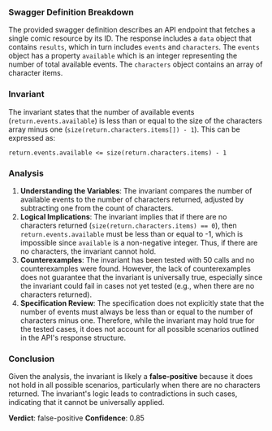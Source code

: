 ### Swagger Definition Breakdown
The provided swagger definition describes an API endpoint that fetches a single comic resource by its ID. The response includes a `data` object that contains `results`, which in turn includes `events` and `characters`. The `events` object has a property `available` which is an integer representing the number of total available events. The `characters` object contains an array of character items.

### Invariant
The invariant states that the number of available events (`return.events.available`) is less than or equal to the size of the characters array minus one (`size(return.characters.items[]) - 1`). This can be expressed as:

`return.events.available <= size(return.characters.items) - 1`

### Analysis
1. **Understanding the Variables**: The invariant compares the number of available events to the number of characters returned, adjusted by subtracting one from the count of characters. 
2. **Logical Implications**: The invariant implies that if there are no characters returned (`size(return.characters.items) == 0`), then `return.events.available` must be less than or equal to -1, which is impossible since `available` is a non-negative integer. Thus, if there are no characters, the invariant cannot hold.
3. **Counterexamples**: The invariant has been tested with 50 calls and no counterexamples were found. However, the lack of counterexamples does not guarantee that the invariant is universally true, especially since the invariant could fail in cases not yet tested (e.g., when there are no characters returned).
4. **Specification Review**: The specification does not explicitly state that the number of events must always be less than or equal to the number of characters minus one. Therefore, while the invariant may hold true for the tested cases, it does not account for all possible scenarios outlined in the API's response structure.

### Conclusion
Given the analysis, the invariant is likely a **false-positive** because it does not hold in all possible scenarios, particularly when there are no characters returned. The invariant's logic leads to contradictions in such cases, indicating that it cannot be universally applied. 

**Verdict**: false-positive
**Confidence**: 0.85
